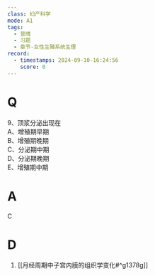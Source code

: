 ```yaml
---
class: 妇产科学
mode: A1
tags:
  - 景晴
  - 习题
  - 章节-女性生殖系统生理
record:
  - timestamps: 2024-09-10-16:24:56
    score: 0
---
```


# Q
9、顶浆分泌出现在  
A、增殖期早期  
B、增殖期晚期  
C、分泌期中期  
D、分泌期晚期  
E、增殖期中期  
# A
C
# D
1. [[月经周期中子宫内膜的组织学变化#^g1378g]]